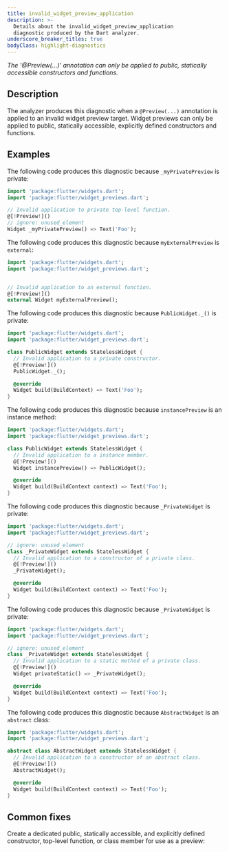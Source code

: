 ```yaml
---
title: invalid_widget_preview_application
description: >-
  Details about the invalid_widget_preview_application
  diagnostic produced by the Dart analyzer.
underscore_breaker_titles: true
bodyClass: highlight-diagnostics
---
```


_The '@Preview(...)' annotation can only be applied to public, statically
accessible constructors and functions._

## Description

The analyzer produces this diagnostic when a `@Preview(...)` annotation
is applied to an invalid widget preview target. Widget previews can only
be applied to public, statically accessible, explicitly defined
constructors and functions.

## Examples

The following code produces this diagnostic because `_myPrivatePreview`
is private:

```dart
import 'package:flutter/widgets.dart';
import 'package:flutter/widget_previews.dart';

// Invalid application to private top-level function.
@[!Preview!]()
// ignore: unused_element
Widget _myPrivatePreview() => Text('Foo');
```

The following code produces this diagnostic because `myExternalPreview`
is `external`:

```dart
import 'package:flutter/widgets.dart';
import 'package:flutter/widget_previews.dart';


// Invalid application to an external function.
@[!Preview!]()
external Widget myExternalPreview();
```

The following code produces this diagnostic because `PublicWidget._()` is
private:

```dart
import 'package:flutter/widgets.dart';
import 'package:flutter/widget_previews.dart';

class PublicWidget extends StatelessWidget {
  // Invalid application to a private constructor.
  @[!Preview!]()
  PublicWidget._();

  @override
  Widget build(BuildContext) => Text('Foo');
}
```

The following code produces this diagnostic because `instancePreview` is
an instance method:

```dart
import 'package:flutter/widgets.dart';
import 'package:flutter/widget_previews.dart';

class PublicWidget extends StatelessWidget {
  // Invalid application to a instance member.
  @[!Preview!]()
  Widget instancePreview() => PublicWidget();

  @override
  Widget build(BuildContext context) => Text('Foo');
}
```

The following code produces this diagnostic because `_PrivateWidget` is
private:

```dart
import 'package:flutter/widgets.dart';
import 'package:flutter/widget_previews.dart';

// ignore: unused_element
class _PrivateWidget extends StatelessWidget {
  // Invalid application to a constructor of a private class.
  @[!Preview!]()
  _PrivateWidget();

  @override
  Widget build(BuildContext context) => Text('Foo');
}
```

The following code produces this diagnostic because `_PrivateWidget` is
private:

```dart
import 'package:flutter/widgets.dart';
import 'package:flutter/widget_previews.dart';

// ignore: unused_element
class _PrivateWidget extends StatelessWidget {
  // Invalid application to a static method of a private class.
  @[!Preview!]()
  Widget privateStatic() => _PrivateWidget();

  @override
  Widget build(BuildContext context) => Text('Foo');
}
```

The following code produces this diagnostic because `AbstractWidget` is
an `abstract` class:

```dart
import 'package:flutter/widgets.dart';
import 'package:flutter/widget_previews.dart';

abstract class AbstractWidget extends StatelessWidget {
  // Invalid application to a constructor of an abstract class.
  @[!Preview!]()
  AbstractWidget();

  @override
  Widget build(BuildContext context) => Text('Foo');
}
```

## Common fixes

Create a dedicated public, statically accessible, and explicitly defined
constructor, top-level function, or class member for use as a preview:
